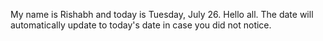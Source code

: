 My name is Rishabh and today is Tuesday, July 26. Hello all. The date will automatically update to today's date in case you did not notice.
